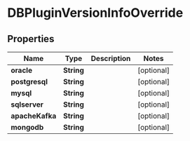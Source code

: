 

# DBPluginVersionInfoOverride


## Properties

Name | Type | Description | Notes
------------ | ------------- | ------------- | -------------
**oracle** | **String** |  |  [optional]
**postgresql** | **String** |  |  [optional]
**mysql** | **String** |  |  [optional]
**sqlserver** | **String** |  |  [optional]
**apacheKafka** | **String** |  |  [optional]
**mongodb** | **String** |  |  [optional]



